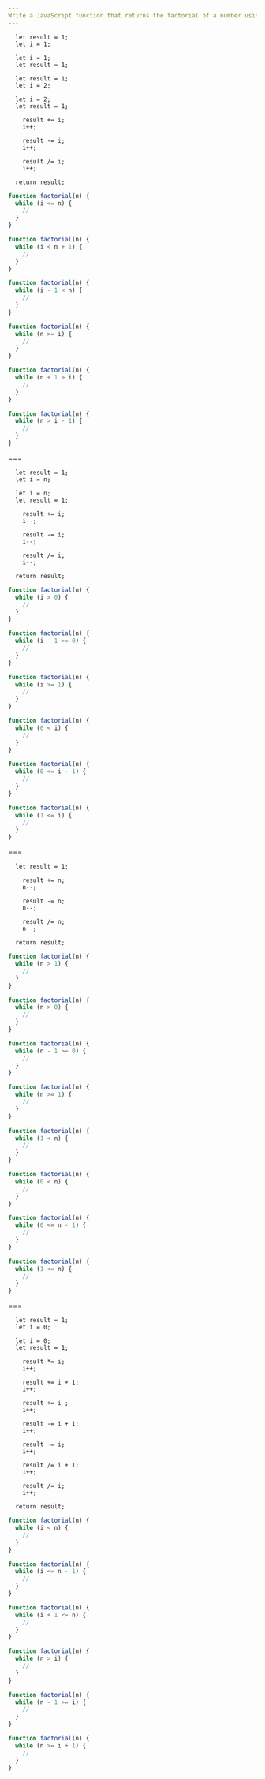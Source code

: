 ```yaml
---
Write a JavaScript function that returns the factorial of a number using a "while" loop.
---
```


```initial
  let result = 1;
  let i = 1;
```

```initial
  let i = 1;
  let result = 1;
```

```initial
  let result = 1;
  let i = 2;
```

```initial
  let i = 2;
  let result = 1;
```

```transformation
    result += i;
    i++;
```

```transformation
    result -= i;
    i++;
```

```transformation
    result /= i;
    i++;
```

```final
  return result;
```

```js
function factorial(n) {
  while (i <= n) {
    //
  }
}
```

```js
function factorial(n) {
  while (i < n + 1) {
    //
  }
}
```

```js
function factorial(n) {
  while (i - 1 < n) {
    //
  }
}
```

```js
function factorial(n) {
  while (n >= i) {
    //
  }
}
```

```js
function factorial(n) {
  while (n + 1 > i) {
    //
  }
}
```

```js
function factorial(n) {
  while (n > i - 1) {
    //
  }
}
```

===

```initial
  let result = 1;
  let i = n;
```

```initial
  let i = n;
  let result = 1;
```

```transformation
    result += i;
    i--;
```

```transformation
    result -= i;
    i--;
```

```transformation
    result /= i;
    i--;
```

```final
  return result;
```

```js
function factorial(n) {
  while (i > 0) {
    //
  }
}
```

```js
function factorial(n) {
  while (i - 1 >= 0) {
    //
  }
}
```

```js
function factorial(n) {
  while (i >= 1) {
    //
  }
}
```

```js
function factorial(n) {
  while (0 < i) {
    //
  }
}
```

```js
function factorial(n) {
  while (0 <= i - 1) {
    //
  }
}
```

```js
function factorial(n) {
  while (1 <= i) {
    //
  }
}
```

===

```initial
  let result = 1;
```

```transformation
    result += n;
    n--;
```

```transformation
    result -= n;
    n--;
```

```transformation
    result /= n;
    n--;
```

```final
  return result;
```

```js
function factorial(n) {
  while (n > 1) {
    //
  }
}
```

```js
function factorial(n) {
  while (n > 0) {
    //
  }
}
```

```js
function factorial(n) {
  while (n - 1 >= 0) {
    //
  }
}
```

```js
function factorial(n) {
  while (n >= 1) {
    //
  }
}
```

```js
function factorial(n) {
  while (1 < n) {
    //
  }
}
```

```js
function factorial(n) {
  while (0 < n) {
    //
  }
}
```

```js
function factorial(n) {
  while (0 <= n - 1) {
    //
  }
}
```

```js
function factorial(n) {
  while (1 <= n) {
    //
  }
}
```

===

```initial
  let result = 1;
  let i = 0;
```

```initial
  let i = 0;
  let result = 1;
```

```transformation
    result *= i;
    i++;
```

```transformation
    result += i + 1;
    i++;
```

```transformation
    result += i ;
    i++;
```

```transformation
    result -= i + 1;
    i++;
```

```transformation
    result -= i;
    i++;
```

```transformation
    result /= i + 1;
    i++;
```

```transformation
    result /= i;
    i++;
```

```final
  return result;
```

```js
function factorial(n) {
  while (i < n) {
    //
  }
}
```

```js
function factorial(n) {
  while (i <= n - 1) {
    //
  }
}
```

```js
function factorial(n) {
  while (i + 1 <= n) {
    //
  }
}
```

```js
function factorial(n) {
  while (n > i) {
    //
  }
}
```

```js
function factorial(n) {
  while (n - 1 >= i) {
    //
  }
}
```

```js
function factorial(n) {
  while (n >= i + 1) {
    //
  }
}
```
